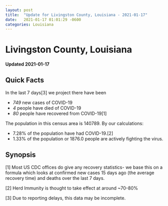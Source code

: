 ```yaml
---
layout: post
title:  "Update for Livingston County, Louisiana - 2021-01-17"
date:   2021-01-17 01:01:29 -0600
categories: Louisiana
---
```


# Livingston County, Louisiana
#### Updated 2021-01-17

## Quick Facts

In the last 7 days[3] we project there have been
- *749* new cases of COVID-19
- *4* people have died of COVID-19
- *80* people have recovered from COVID-19[1]

The population in this census area is 140789. By our calculations:
- 7.28% of the population have had COVID-19.[2]
- 1.33% of the population or 1876.0 people are actively fighting the virus.

## Synopsis




[1] Most US CDC offices do give any recovery statistics- we base this on a formula which looks at confirmed new cases
15 days ago (the average recovery time) and deaths over the last 7 days.

[2] Herd Immunity is thought to take effect at around ~70-80%

[3] Due to reporting delays, this data may be incomplete.
 
    